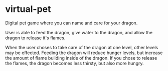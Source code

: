 # virtual-pet


Digital pet game where you can name and care for your dragon.

User is able to feed the dragon, give water to the dragon, and allow the dragon to release it's flames.

When the user choses to take care of the dragon at one level, other levels may be effected.  Feeding the dragon will reduce hunger levels, but increase the amount of flame building inside of the dragon.  If you chose to release the flames, the dragon becomes less thirsty, but also more hungry.